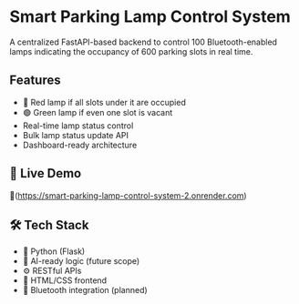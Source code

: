 # Smart Parking Lamp Control System
A centralized FastAPI-based backend to control 100 Bluetooth-enabled lamps indicating the occupancy of 600 parking slots in real time. 

##  Features
- 🔴 Red lamp if all slots under it are occupied
- 🟢 Green lamp if even one slot is vacant
- Real-time lamp status control
- Bulk lamp status update API
- Dashboard-ready architecture

## 🚀 Live Demo
🔗(https://smart-parking-lamp-control-system-2.onrender.com)
## 🛠️ Tech Stack
- 🐍 Python (Flask)
- 🧠 AI-ready logic (future scope)
- ⚙️ RESTful APIs
- 🎨 HTML/CSS frontend
- 📡 Bluetooth integration (planned)





